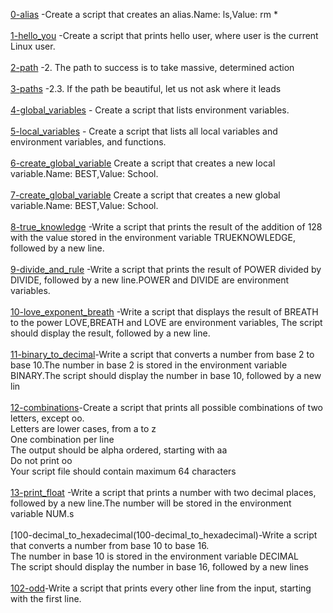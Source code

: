 [0-alias](0-alias) -Create a script that creates an alias.Name: ls,Value: rm * <br/><br/>
[1-hello_you](1-hello_you) -Create a script that prints hello user, where user is the current Linux user.<br/><br/>
[2-path](2-path) -2. The path to success is to take massive, determined action<br/><br>
[3-paths](3-paths) -2.3. If the path be beautiful, let us not ask where it leads<br/><br>
[4-global_variables](4-global_variables) - Create a script that lists environment variables.<br/><br>
[5-local_variables](5-local_variables) - Create a script that lists all local variables and environment variables, and functions.<br/><br>
[6-create_global_variable](6-create_global_variable) Create a script that creates a new local variable.Name: BEST,Value: School.<br/><br>
[7-create_global_variable](7-create_global_variable) Create a script that creates a new global variable.Name: BEST,Value: School.<br/><br>
[8-true_knowledge](8-true_knowledge) -Write a script that prints the result of the addition of 128 with the value stored in the environment variable TRUEKNOWLEDGE, followed by a new line.<br/><br>
[9-divide_and_rule](9-divide_and_rule) -Write a script that prints the result of POWER divided by DIVIDE, followed by a new line.POWER and DIVIDE are environment variables.<br/><br>
[10-love_exponent_breath](10-love_exponent_breath) -Write a script that displays the result of BREATH to the power LOVE,BREATH and LOVE are environment variables, The script should display the result, followed by a new line.<br/><br>
[11-binary_to_decimal](11-binary_to_decimal)-Write a script that converts a number from base 2 to base 10.The number in base 2 is stored in the environment variable BINARY.The script should display the number in base 10, followed by a new lin<br/><br>
[12-combinations](12-combinations)-Create a script that prints all possible combinations of two letters, except oo.<br/>Letters are lower cases, from a to z<br/>One combination per line<br/> The output should be alpha ordered, starting with aa<br/>Do not print oo<br/> Your script file should contain maximum 64 characters<br/><br>
[13-print_float](13-print_float) -Write a script that prints a number with two decimal places, followed by a new line.The number will be stored in the environment variable NUM.s<br/><br>
[100-decimal_to_hexadecimal\(100-decimal_to_hexadecimal)-Write a script that converts a number from base 10 to base 16.<br/>The number in base 10 is stored in the environment variable DECIMAL<br/>The script should display the number in base 16, followed by a new lines<br/><br>
[102-odd](102-odd)-Write a script that prints every other line from the input, starting with the first line.<br/><br>
